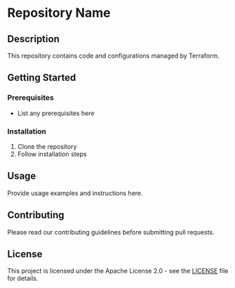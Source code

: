 # Repository Name

## Description

This repository contains code and configurations managed by Terraform.

## Getting Started

### Prerequisites

- List any prerequisites here

### Installation

1. Clone the repository
2. Follow installation steps

## Usage

Provide usage examples and instructions here.

## Contributing

Please read our contributing guidelines before submitting pull requests.

## License

This project is licensed under the Apache License 2.0 - see the [LICENSE](LICENSE) file for details.

